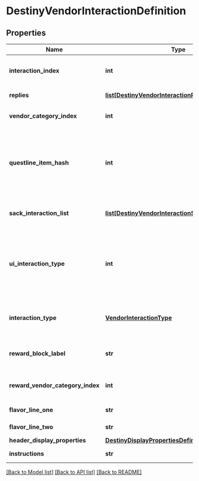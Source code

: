 # DestinyVendorInteractionDefinition

## Properties
Name | Type | Description | Notes
------------ | ------------- | ------------- | -------------
**interaction_index** | **int** | The position of this interaction in its parent array. Note that this is NOT content agnostic, and should not be used as such. | [optional] 
**replies** | [**list[DestinyVendorInteractionReplyDefinition]**](DestinyVendorInteractionReplyDefinition.md) | The potential replies that the user can make to the interaction. | [optional] 
**vendor_category_index** | **int** | If &gt;&#x3D; 0, this is the category of sale items to show along with this interaction dialog. | [optional] 
**questline_item_hash** | **int** | If this interaction dialog is about a quest, this is the questline related to the interaction. You can use this to show the quest overview, or even the character&#39;s status with the quest if you use it to find the character&#39;s current Quest Step by checking their inventory against this questlineItemHash&#39;s DestinyInventoryItemDefinition.setData. | [optional] 
**sack_interaction_list** | [**list[DestinyVendorInteractionSackEntryDefinition]**](DestinyVendorInteractionSackEntryDefinition.md) | If this interaction is meant to show you sacks, this is the list of types of sacks to be shown. If empty, the interaction is not meant to show sacks. | [optional] 
**ui_interaction_type** | **int** | A UI hint for the behavior of the interaction screen. This is useful to determine what type of interaction is occurring, such as a prompt to receive a rank up reward or a prompt to choose a reward for completing a quest. The hash isn&#39;t as useful as the Enum in retrospect, well what can you do. Try using interactionType instead. | [optional] 
**interaction_type** | [**VendorInteractionType**](VendorInteractionType.md) | The enumerated version of the possible UI hints for vendor interactions, which is a little easier to grok than the hash found in uiInteractionType. | [optional] 
**reward_block_label** | **str** | If this interaction is displaying rewards, this is the text to use for the header of the reward-displaying section of the interaction. | [optional] 
**reward_vendor_category_index** | **int** | If the vendor&#39;s reward list is sourced from one of his categories, this is the index into the category array of items to show. | [optional] 
**flavor_line_one** | **str** | If the vendor interaction has flavor text, this is some of it. | [optional] 
**flavor_line_two** | **str** | If the vendor interaction has flavor text, this is the rest of it. | [optional] 
**header_display_properties** | [**DestinyDisplayPropertiesDefinition**](DestinyDisplayPropertiesDefinition.md) | The header for the interaction dialog. | [optional] 
**instructions** | **str** | The localized text telling the player what to do when they see this dialog. | [optional] 

[[Back to Model list]](../README.md#documentation-for-models) [[Back to API list]](../README.md#documentation-for-api-endpoints) [[Back to README]](../README.md)


